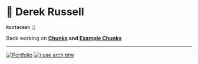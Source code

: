 # 🌊 Derek Russell
**`Rustacean 🦀`**

Back working on **[Chunks](https://github.com/drkrssll/chunks-rs) and [Example Chunks](https://github.com/drkrssll/example-chunks)**

---
[![Portfolio](https://img.shields.io/badge/Portfolio-%23000000.svg?style=for-the-badge&logo=firefox&logoColor=white)](https://derekrussell.pro)
[![i use arch btw](https://img.shields.io/badge/-i%20use%20arch%20btw-1793D1?style=for-the-badge&logo=arch-linux&logoColor=white)](https://archlinux.org)
